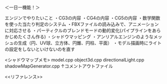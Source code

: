 ＜一日一機能！＞

エンジンでやりたいこと
・CG3の内容
・CG4の内容
・CG5の内容
・数学関数を使った当たり判定のシステム
・FBXファイルの読み込みで、アニメーションに対応させる
・パーティクルのブレンドモードの動的変化(パイプラインをあらかじめたくさん作る)
・シャドウマッピング
・アンリアルエンジンのようなメッシュの生成（円、UV球、立方体、円錐、円柱、平面）
・モデル描画時にライトの設定をしないといけないのを直す

<シャドウマップメモ>
model.cpp
object3d.cpp
directionalLight.cpp
shadowMapGenerator.cpp
↑コメントアウトファイル


<<リファレンス>>